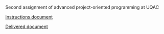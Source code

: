 Second assignment of advanced project-oriented programming at UQAC

[Instructions document](https://drive.google.com/open?id=1uEFh8xAfu3nzT0_KeNDEBBpXmXLKj-3S)

[Delivered document](https://drive.google.com/open?id=1gsvoJYZ5lrteu_POvHJnwLmW6lWbfqt2)
